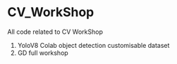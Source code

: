 # CV_WorkShop
All code related to CV WorkShop
1. YoloV8 Colab object detection customisable dataset
2. GD full workshop 
